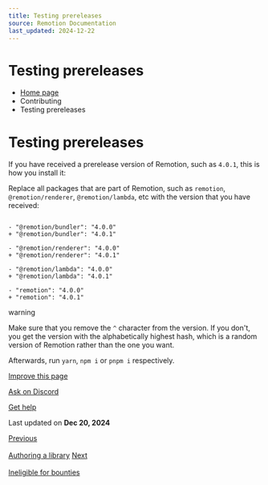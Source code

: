 ```yaml
---
title: Testing prereleases
source: Remotion Documentation
last_updated: 2024-12-22
---
```


# Testing prereleases

- [Home page](/)
- Contributing
- Testing prereleases

# Testing prereleases

If you have received a prerelease version of Remotion, such as `4.0.1`, this is how you install it:

Replace all packages that are part of Remotion, such as `remotion`, `@remotion/renderer`, `@remotion/lambda`, etc with the version that you have received:

```

- "@remotion/bundler": "4.0.0"
+ "@remotion/bundler": "4.0.1"

- "@remotion/renderer": "4.0.0"
+ "@remotion/renderer": "4.0.1"

- "@remotion/lambda": "4.0.0"
+ "@remotion/lambda": "4.0.1"

- "remotion": "4.0.0"
+ "remotion": "4.0.1"

```

warning

Make sure that you remove the `^` character from the version. If you don't, you get the version with the alphabetically highest hash, which is a random version of Remotion rather than the one you want.

Afterwards, run `yarn`, `npm i` or `pnpm i` respectively.

[Improve this page](https://github.com/remotion-dev/remotion/edit/main/packages/docs/docs/prereleases.mdx)

[Ask on Discord](https://remotion.dev/discord)

[Get help](/docs/get-help)

Last updated on **Dec 20, 2024**

[Previous\
\
Authoring a library](/docs/authoring-packages) [Next\
\
Ineligible for bounties](/docs/contributing/ineligible)
